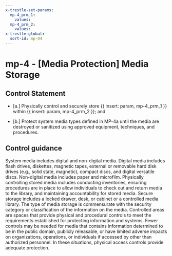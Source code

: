 ```yaml
---
x-trestle-set-params:
  mp-4_prm_1:
    values:
  mp-4_prm_2:
    values:
x-trestle-global:
  sort-id: mp-04
---
```


# mp-4 - \[Media Protection\] Media Storage

## Control Statement

- \[a.\] Physically control and securely store {{ insert: param, mp-4_prm_1 }} within {{ insert: param, mp-4_prm_2 }}; and

- \[b.\] Protect system media types defined in MP-4a until the media are destroyed or sanitized using approved equipment, techniques, and procedures.

## Control guidance

System media includes digital and non-digital media. Digital media includes flash drives, diskettes, magnetic tapes, external or removable hard disk drives (e.g., solid state, magnetic), compact discs, and digital versatile discs. Non-digital media includes paper and microfilm. Physically controlling stored media includes conducting inventories, ensuring procedures are in place to allow individuals to check out and return media to the library, and maintaining accountability for stored media. Secure storage includes a locked drawer, desk, or cabinet or a controlled media library. The type of media storage is commensurate with the security category or classification of the information on the media. Controlled areas are spaces that provide physical and procedural controls to meet the requirements established for protecting information and systems. Fewer controls may be needed for media that contains information determined to be in the public domain, publicly releasable, or have limited adverse impacts on organizations, operations, or individuals if accessed by other than authorized personnel. In these situations, physical access controls provide adequate protection.
